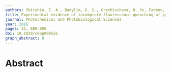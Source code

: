 ```yaml
---
authors: Shirshin, E. A., Budylin, G. S., Grechischeva, N. Yu, Fadeev, V. V., Perminova, I. V.
title: Experimental evidence of incomplete fluorescence quenching of pyrene bound to humic substances -  implications for Koc measurements
journal: Photochemical and Photobiological Sciences
year: 2016
pages: 15, 889-895
doi: 10.1039/c6pp00052e
graph_abstract: 0
---
```


# Abstract 

 